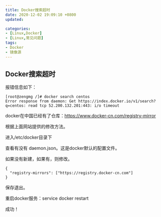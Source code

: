 ```yaml
---
title: Docker搜索超时
date: 2020-12-02 19:09:10 +0800
updated:

categories: 
- [Linux,Docker]
- [Linux,常见问题]
tags: 
- Docker
- 镜像源
---
```




## Docker搜索超时

报错信息如下：

```shell
[root@zengmg /]# docker search centos
Error response from daemon: Get https://index.docker.io/v1/search?q=centos: read tcp 52.200.132.201:443: i/o timeout
```

docker在中国已经有了仓库：https://www.docker-cn.com/registry-mirror



根据上面网站提供的修改方法。

进入/etc/docker目录下

查看有没有 daemon.json。这是docker默认的配置文件。

如果没有新建，如果有，则修改。

```shell
{
  "registry-mirrors": ["https://registry.docker-cn.com"]
}
```

保存退出。

重启docker服务：service docker restart

成功！